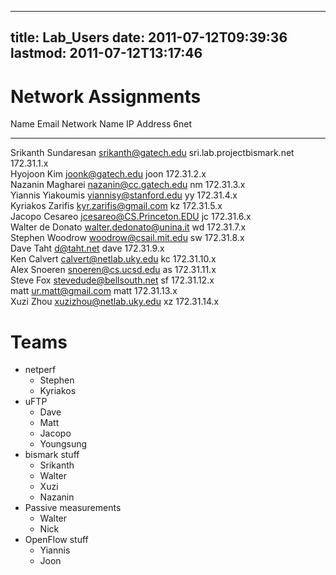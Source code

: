 
---
title: Lab_Users
date: 2011-07-12T09:39:36
lastmod: 2011-07-12T13:17:46
---
Network Assignments
===================

  Name                  Email                       Network Name                 IP Address    6net
  --------------------- --------------------------- ---------------------------- ------------- ------
  Srikanth Sundaresan   srikanth@gatech.edu         sri.lab.projectbismark.net   172.31.1.x    
  Hyojoon Kim           joonk@gatech.edu            joon                         172.31.2.x    
  Nazanin Magharei      nazanin@cc.gatech.edu       nm                           172.31.3.x    
  Yiannis Yiakoumis     yiannisy@stanford.edu       yy                           172.31.4.x    
  Kyriakos Zarifis      kyr.zarifis@gmail.com       kz                           172.31.5.x    
  Jacopo Cesareo        jcesareo@CS.Princeton.EDU   jc                           172.31.6.x    
  Walter de Donato      walter.dedonato@unina.it    wd                           172.31.7.x    
  Stephen Woodrow       woodrow@csail.mit.edu       sw                           172.31.8.x    
  Dave Taht             d@taht.net                  dave                         172.31.9.x    
  Ken Calvert           calvert@netlab.uky.edu      kc                           172.31.10.x   
  Alex Snoeren          snoeren@cs.ucsd.edu         as                           172.31.11.x   
  Steve Fox             stevedude@bellsouth.net     sf                           172.31.12.x   
  matt                  ur.matt@gmail.com           matt                         172.31.13.x   
  Xuzi Zhou             xuzizhou@netlab.uky.edu     xz                           172.31.14.x   

Teams
=====

-   netperf
    -   Stephen
    -   Kyriakos
-   uFTP
    -   Dave
    -   Matt
    -   Jacopo
    -   Youngsung
-   bismark stuff
    -   Srikanth
    -   Walter
    -   Xuzi
    -   Nazanin
-   Passive measurements
    -   Walter
    -   Nick
-   OpenFlow stuff
    -   Yiannis
    -   Joon


